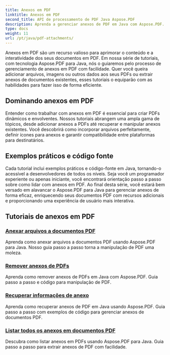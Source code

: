 ```yaml
---
title: Anexos em PDF
linktitle: Anexos em PDF
second_title: API de processamento de PDF Java Aspose.PDF
description: Aprenda a gerenciar anexos de PDF em Java com Aspose.PDF. Anexe arquivos, imagens e muito mais aos seus PDFs sem esforço.
type: docs
weight: 11
url: /pt/java/pdf-attachments/
---
```


Anexos em PDF são um recurso valioso para aprimorar o conteúdo e a interatividade dos seus documentos em PDF. Em nossa série de tutoriais, com tecnologia Aspose.PDF para Java, nós o guiaremos pelo processo de gerenciamento de anexos em PDF com facilidade. Quer você queira adicionar arquivos, imagens ou outros dados aos seus PDFs ou extrair anexos de documentos existentes, esses tutoriais o equiparão com as habilidades para fazer isso de forma eficiente.

## Dominando anexos em PDF

Entender como trabalhar com anexos em PDF é essencial para criar PDFs dinâmicos e envolventes. Nossos tutoriais abrangem uma ampla gama de tópicos, desde adicionar anexos a PDFs até recuperar e manipular anexos existentes. Você descobrirá como incorporar arquivos perfeitamente, definir ícones para anexos e garantir compatibilidade entre plataformas para destinatários.

## Exemplos práticos e código fonte

Cada tutorial inclui exemplos práticos e código-fonte em Java, tornando-o acessível a desenvolvedores de todos os níveis. Seja você um programador experiente ou apenas iniciante, você encontrará orientação passo a passo sobre como lidar com anexos em PDF. Ao final desta série, você estará bem versado em alavancar o Aspose.PDF para Java para gerenciar anexos de forma eficaz, enriquecendo seus documentos PDF com recursos adicionais e proporcionando uma experiência de usuário mais interativa.

## Tutoriais de anexos em PDF
### [Anexar arquivos a documentos PDF](./attach-files-pdf-documents/)
Aprenda como anexar arquivos a documentos PDF usando Aspose.PDF para Java. Nosso guia passo a passo torna a manipulação de PDF uma moleza.
### [Remover anexos de PDFs](./remove-attachments-from-pdfs/)
Aprenda como remover anexos de PDFs em Java com Aspose.PDF. Guia passo a passo e código para manipulação de PDF.
### [Recuperar informações de anexo](./retrieve-attachment-information/)
Aprenda como recuperar anexos de PDF em Java usando Aspose.PDF. Guia passo a passo com exemplos de código para gerenciar anexos de documentos PDF.
### [Listar todos os anexos em documentos PDF](./list-all-attachments-pdf-documents/)
Descubra como listar anexos em PDFs usando Aspose.PDF para Java. Guia passo a passo para extrair anexos de PDF com facilidade.